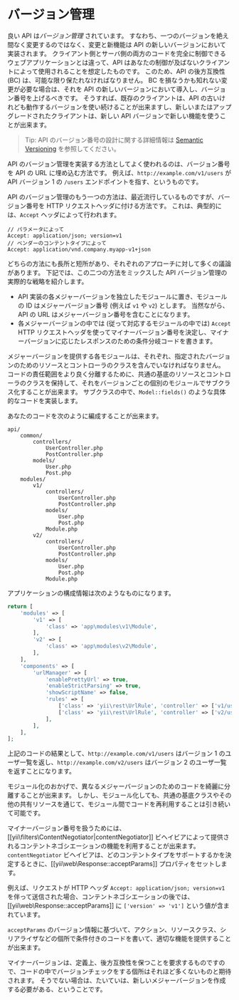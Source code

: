 バージョン管理
==============

良い API は*バージョン管理* されています。
すなわち、一つのバージョンを絶え間なく変更するのではなく、変更と新機能は API の新しいバージョンにおいて実装されます。
クライアント側とサーバ側の両方のコードを完全に制御できるウェブアプリケーションとは違って、API はあなたの制御が及ばないクライアントによって使用されることを想定したものです。
このため、API の後方互換性 (BC) は、可能な限り保たれなければなりません。
BC を損なうかも知れない変更が必要な場合は、それを API の新しいバージョンにおいて導入し、バージョン番号を上げるべきです。
そうすれば、既存のクライアントは、API の古いけれども動作するバージョンを使い続けることが出来ますし、新しいまたはアップグレードされたクライアントは、新しい API バージョンで新しい機能を使うことが出来ます。

> Tip: API のバージョン番号の設計に関する詳細情報は [Semantic Versioning](http://semver.org/) を参照してください。

API のバージョン管理を実装する方法としてよく使われるのは、バージョン番号を API の URL に埋め込む方法です。
例えば、`http://example.com/v1/users` が API バージョン 1 の `/users` エンドポイントを指す、というものです。

API のバージョン管理のもう一つの方法は、最近流行しているものですが、バージョン番号を HTTP リクエストヘッダに付ける方法です。
これは、典型的には、`Accept` ヘッダによって行われます。

```
// パラメータによって
Accept: application/json; version=v1
// ベンダーのコンテントタイプによって
Accept: application/vnd.company.myapp-v1+json
```

どちらの方法にも長所と短所があり、それぞれのアプローチに対して多くの議論があります。
下記では、この二つの方法をミックスした API バージョン管理の実際的な戦略を紹介します。

* API 実装の各メジャーバージョンを独立したモジュールに置き、モジュールの ID はメジャーバージョン番号 (例えば `v1` や `v2`) とします。
  当然ながら、API の URL はメジャーバージョン番号を含むことになります。
* 各メジャーバージョンの中では (従って対応するモジュールの中では) `Accept` HTTP リクエストヘッダを使ってマイナーバージョン番号を決定し、マイナーバージョンに応じたレスポンスのための条件分岐コードを書きます。

メジャーバージョンを提供する各モジュールは、それぞれ、指定されたバージョンのためのリソースとコントローラのクラスを含んでいなければなりません。
コードの責任範囲をより良く分離するために、共通の基底のリソースとコントローラのクラスを保持して、それをバージョンごとの個別のモジュールでサブクラス化することが出来ます。
サブクラスの中で、`Model::fields()` のような具体的なコードを実装します。

あなたのコードを次のように編成することが出来ます。

```
api/
    common/
        controllers/
            UserController.php
            PostController.php
        models/
            User.php
            Post.php
    modules/
        v1/
            controllers/
                UserController.php
                PostController.php
            models/
                User.php
                Post.php
            Module.php
        v2/
            controllers/
                UserController.php
                PostController.php
            models/
                User.php
                Post.php
            Module.php
```

アプリケーションの構成情報は次のようなものになります。

```php
return [
    'modules' => [
        'v1' => [
            'class' => 'app\modules\v1\Module',
        ],
        'v2' => [
            'class' => 'app\modules\v2\Module',
        ],
    ],
    'components' => [
        'urlManager' => [
            'enablePrettyUrl' => true,
            'enableStrictParsing' => true,
            'showScriptName' => false,
            'rules' => [
                ['class' => 'yii\rest\UrlRule', 'controller' => ['v1/user', 'v1/post']],
                ['class' => 'yii\rest\UrlRule', 'controller' => ['v2/user', 'v2/post']],
            ],
        ],
    ],
];
```

上記のコードの結果として、`http://example.com/v1/users` はバージョン 1 のユーザ一覧を返し、`http://example.com/v2/users` はバージョン 2 のユーザ一覧を返すことになります。

モジュール化のおかげで、異なるメジャーバージョンのためのコードを綺麗に分離することが出来ます。
しかし、モジュール化しても、共通の基底クラスやその他の共有リソースを通じて、モジュール間でコードを再利用することは引き続いて可能です。

マイナーバージョン番号を扱うためには、[[yii\filters\ContentNegotiator|contentNegotiator]] ビヘイビアによって提供されるコンテントネゴシエーションの機能を利用することが出来ます。
`contentNegotiator` ビヘイビアは、どのコンテントタイプをサポートするかを決定するときに、[[yii\web\Response::acceptParams]] プロパティをセットします。

例えば、リクエストが HTTP ヘッダ `Accept: application/json; version=v1` を伴って送信された場合、コンテントネゴシエーションの後では、[[yii\web\Response::acceptParams]] に `['version' => 'v1']` という値が含まれています。

`acceptParams` のバージョン情報に基づいて、アクション、リソースクラス、シリアライザなどの個所で条件付きのコードを書いて、適切な機能を提供することが出来ます。

マイナーバージョンは、定義上、後方互換性を保つことを要求するものですので、コードの中でバージョンチェックをする個所はそれほど多くないものと期待されます。
そうでない場合は、たいていは、新しいメジャーバージョンを作成する必要がある、ということです。
